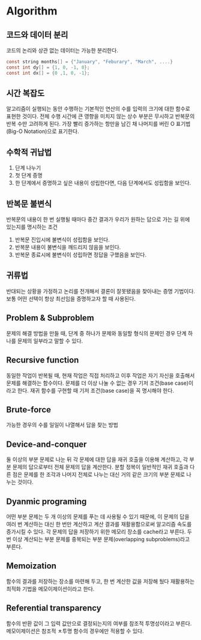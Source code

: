 # Algorithm

## 코드와 데이터 분리

코드의 논리와 상관 없는 데이터는 가능한 분리한다.

```C
const string months[] = {"January", "Feburary", "March", ....}
const int dy[] = {1, 0, -1, 0};
const int dx[] = {0 ,1, 0, -1};
```

## 시간 복잡도

알고리즘이 실행되는 동안 수행하는 기본적인 연산의 수를 입력의 크기에 대한 함수로 표현한 것이다.
전체 수행 시간에 큰 영향을 미치지 않는 상수 부분은 무시하고 반복문의 반복 수만 고려하게 된다.
가장 빨리 증가하는 항만을 남긴 채 나머지를 버린 O 표기법(Big-O Notation)으로 표기한다.

## 수학적 귀납법

1. 단계 나누기
2. 첫 단계 증명
3. 한 단계에서 증명하고 싶은 내용이 성립한다면, 다음 단계에서도 성립함을 보인다.

## 반복문 불변식

반복문의 내용이 한 번 실행될 때마다 중간 결과가 우리가 원하는 답으로 가는 길 위에 있는지를 명시하는 조건

1. 반복문 진입시에 불변식이 성립함을 보인다.
2. 반복문 내용이 불변식을 깨드리지 않음을 보인다.
3. 반복문 종료시에 불변식이 성립하면 정답을 구했음을 보인다.

## 귀류법

반대되는 상황을 가정하고 논리를 전개해서 결론이 잘못됐음을 찾아내는 증명 기법이다.
보통 어떤 선택이 항상 최선임을 증명하고자 할 때 사용된다.

## Problem & Subproblem

문제의 해결 방법을 만들 때, 단계 중 하나가 문제와 동일할 형식의 문제인 경우 단계 하나를 문제의 일부라고 말할 수 있다.

## Recursive function

동일한 작업이 반복될 때, 현재 작업은 직접 처리하고 이후 작업은 자기 자신을 호출해서 문제를 해결하는 함수이다.
문제를 더 이상 나눌 수 없는 경우 기저 조건(base case)이라고 한다.
재귀 함수를 구현할 때 기저 조건(base case)을 꼭 명시해야 한다.

## Brute-force

가능한 경우의 수를 일일이 나열해서 답을 찾는 방법

## Device-and-conquer

둘 이상의 부분 문제로 나눈 뒤 각 문제에 대한 답을 재귀 호출을 이용해 계산하고, 각 부분 문제의 답으로부터 전체 문제의 답을 계산한다.
분할 정복이 일반적인 재귀 호출과 다른 점은 문제를 한 조각과 나머지 전체로 나누는 대신 거의 같은 크기의 부분 문제로 나누는 것이다.

## Dyanmic programing

어떤 부분 문제는 두 개 이상의 문제를 푸는 데 사용될 수 있기 때문에, 이 문제의 답을 여러 번 계산하는 대신 한 번만 계산하고 계산 결과를 재활용함으로써 알고리즘 속도를 증가시킬 수 있다.
각 문제의 답을 저장하기 위한 메모리 장소를 cache라고 부른다.
두 번 이상 계산되는 부분 문제를 중복되는 부분 문제(overlapping subproblems)라고 부른다.

## Memoization

함수의 결과를 저장하는 장소를 마련해 두고, 한 번 계산한 값을 저장해 뒀다 재활용하는 최적화 기법을 메모이제이션이라고 한다.

## Referential transparency

함수의 반환 값이 그 입력 값만으로 결정되는지의 여부를 참조적 투명성이라고 부른다.
메모이제이션은 참조적 ㅊ투명 함수의 경우에만 적용할 수 있다.
